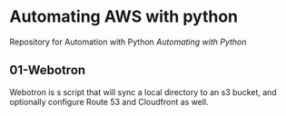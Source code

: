 # Automating AWS with python

Repository for Automation with Python *Automating with Python*

## 01-Webotron

Webotron is s script that will sync a local directory to an s3 bucket, and optionally configure Route 53 and Cloudfront as well.
